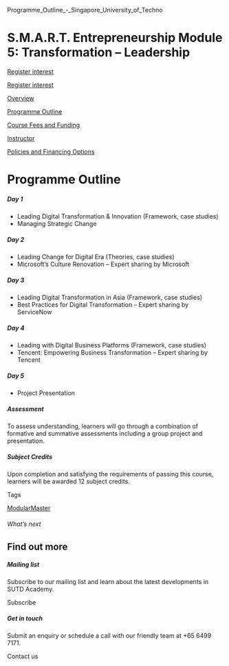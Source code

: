 Programme_Outline_-_Singapore_University_of_Techno



S.M.A.R.T. Entrepreneurship Module 5: Transformation – Leadership
=================================================================

[Register interest](/admissions/academy/modular-master/register-your-interest-modularmaster-certificate-in-SMART-entrepreneurship)

[Register interest](/admissions/academy/modular-master/register-your-interest-modularmaster-certificate-in-SMART-entrepreneurship)

[Overview](/course/smart-entrepreneurship-module-5-transformation-leadership/#tabs)

[Programme Outline](/course/smart-entrepreneurship-module-5-transformation-leadership/programme-outline/#tabs)

[Course Fees and Funding](/course/smart-entrepreneurship-module-5-transformation-leadership/course-fees-and-funding/#tabs)

[Instructor](/course/smart-entrepreneurship-module-5-transformation-leadership/instructor/#tabs)

[Policies and Financing Options](/course/smart-entrepreneurship-module-5-transformation-leadership/policies-and-financing-options/#tabs)

Programme Outline
=================

##### Day 1

* Leading Digital Transformation & Innovation (Framework, case studies)
* Managing Strategic Change

##### Day 2

* Leading Change for Digital Era (Theories, case studies)
* Microsoft’s Culture Renovation – Expert sharing by Microsoft

##### Day 3

* Leading Digital Transformation in Asia (Framework, case studies)
* Best Practices for Digital Transformation – Expert sharing by ServiceNow

##### Day 4

* Leading with Digital Business Platforms (Framework, case studies)
* Tencent: Empowering Business Transformation – Expert sharing by Tencent

##### Day 5

* Project Presentation

##### Assessment

To assess understanding, learners will go through a combination of formative and summative assessments including a group project and presentation.

##### **Subject Credits**

Upon completion and satisfying the requirements of passing this course, learners will be awarded 12 subject credits.

Tags

[ModularMaster](/admissions/academy/courses-and-modules/?academy-type-course=792)

###### What’s next

Find out more
-------------

##### Mailing list

Subscribe to our mailing list and learn about the latest developments in SUTD Academy.

Subscribe

##### Get in touch

Submit an enquiry or schedule a call with our friendly team at +65 6499 7171.

Contact us

